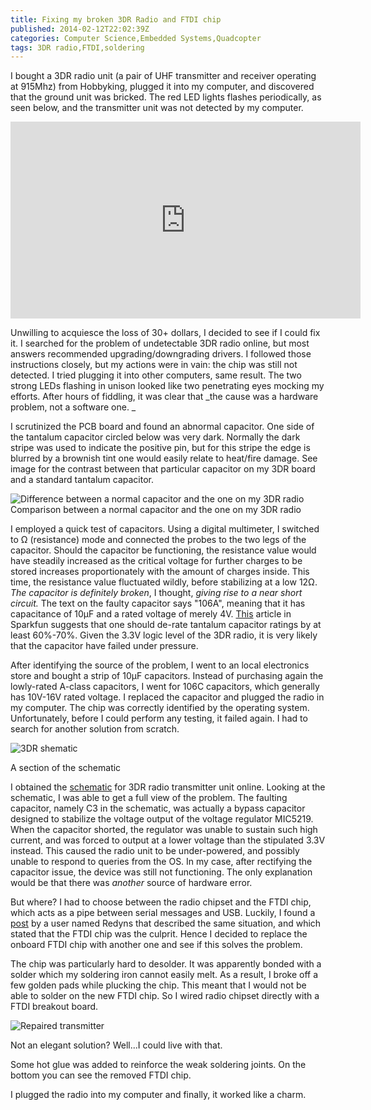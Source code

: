 ```yaml
---
title: Fixing my broken 3DR Radio and FTDI chip
published: 2014-02-12T22:02:39Z
categories: Computer Science,Embedded Systems,Quadcopter
tags: 3DR radio,FTDI,soldering
---
```


I bought a 3DR radio unit (a pair of UHF transmitter and receiver operating at 915Mhz) from Hobbyking, plugged it into my computer, and discovered that the ground unit was bricked. The red LED lights flashes periodically, as seen below, and the transmitter unit was not detected by my computer.

<div class="video-container"><iframe width="560" height="315" src="https://www.youtube-nocookie.com/embed/jfLEBMeVQBc?rel=0" frameborder="0" allowfullscreen="allowfullscreen"></iframe></div>

Unwilling to acquiesce the loss of 30+ dollars, I decided to see if I could fix it. I searched for the problem of undetectable 3DR radio online, but most answers recommended upgrading/downgrading drivers. I followed those instructions closely, but my actions were in vain: the chip was still not detected. I tried plugging it into other computers, same result. The two strong LEDs flashing in unison looked like two penetrating eyes mocking my efforts. After hours of fiddling, it was clear that _the cause was a hardware problem, not a software one. _

I scrutinized the PCB board and found an abnormal capacitor. One side of the tantalum capacitor circled below was very dark. Normally the dark stripe was used to indicate the positive pin, but for this stripe the edge is blurred by a brownish tint one would easily relate to heat/fire damage. See image for the contrast between that particular capacitor on my 3DR board and a standard tantalum capacitor.

![Difference between a normal capacitor and the one on my 3DR radio](https://static.thinkingandcomputing.com/2014/02/ftdi_tan_vs.jpg)
<tnc-caption>Comparison between a normal capacitor and the one on my 3DR radio</tnc-caption>

I employed a quick test of capacitors. Using a digital multimeter, I switched to Ω (resistance) mode and connected the probes to the two legs of the capacitor. Should the capacitor be functioning, the resistance value would have steadily increased as the critical voltage for further charges to be stored increases proportionately with the amount of charges inside. This time, the resistance value fluctuated wildly, before stabilizing at a low 12Ω. _The capacitor is definitely broken_, I thought, _giving rise to a near short circuit._ The text on the faulty capacitor says "106A", meaning that it has capacitance of 10µF and a rated voltage of merely 4V. [This](http://www.sparkfun.com/news/1271 "Why You Should De-Rate Capacitors") article in Sparkfun suggests that one should de-rate tantalum capacitor ratings by at least 60%-70%. Given the 3.3V logic level of the 3DR radio, it is very likely that the capacitor have failed under pressure.

After identifying the source of the problem, I went to an local electronics store and bought a strip of 10µF capacitors. Instead of purchasing again the lowly-rated A-class capacitors, I went for 106C capacitors, which generally has 10V-16V rated voltage. I replaced the capacitor and plugged the radio in my computer. The chip was correctly identified by the operating system. Unfortunately, before I could perform any testing, it failed again. I had to search for another solution from scratch.

![3DR shematic](https://static.thinkingandcomputing.com/2014/02/schem.png)

A section of the schematic

I obtained the [schematic](http://cdn.basic-antivirus.com/media/3drradiousb.pdf) for 3DR radio transmitter unit online. Looking at the schematic, I was able to get a full view of the problem. The faulting capacitor, namely C3 in the schematic, was actually a bypass capacitor designed to stabilize the voltage output of the voltage regulator MIC5219\. When the capacitor shorted, the regulator was unable to sustain such high current, and was forced to output at a lower voltage than the stipulated 3.3V instead. This caused the radio unit to be under-powered, and possibly unable to respond to queries from the OS. In my case, after rectifying the capacitor issue, the device was still not functioning. The only explanation would be that there was _another_ source of hardware error.

But where? I had to choose between the radio chipset and the FTDI chip, which acts as a pipe between serial messages and USB. Luckily, I found a [post](http://www.sparkfun.com/products/retired/8772#comment-4eaad844757b7fd35100317f) by a user named Redyns that described the same situation, and which stated that the FTDI chip was the culprit. Hence I decided to replace the onboard FTDI chip with another one and see if this solves the problem.

The chip was particularly hard to desolder. It was apparently bonded with a solder which my soldering iron cannot easily melt. As a result, I broke off a few golden pads while plucking the chip. This meant that I would not be able to solder on the new FTDI chip. So I wired radio chipset directly with a FTDI breakout board.

![Repaired transmitter](https://static.thinkingandcomputing.com/2014/02/ftdi_converter.jpg)

Not an elegant solution? Well...I could live with that.

Some hot glue was added to reinforce the weak soldering joints. On the bottom you can see the removed FTDI chip.

I plugged the radio into my computer and finally, it worked like a charm.
